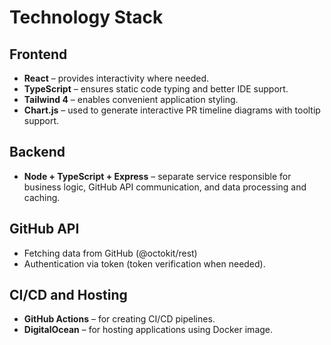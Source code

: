 # Technology Stack

## Frontend
- **React** – provides interactivity where needed.
- **TypeScript** – ensures static code typing and better IDE support.
- **Tailwind 4** – enables convenient application styling.
- **Chart.js** – used to generate interactive PR timeline diagrams with tooltip support.

## Backend
- **Node + TypeScript + Express** – separate service responsible for business logic, GitHub API communication, and data processing and caching.

## GitHub API
- Fetching data from GitHub (@octokit/rest)
- Authentication via token (token verification when needed).

## CI/CD and Hosting
- **GitHub Actions** – for creating CI/CD pipelines.
- **DigitalOcean** – for hosting applications using Docker image.